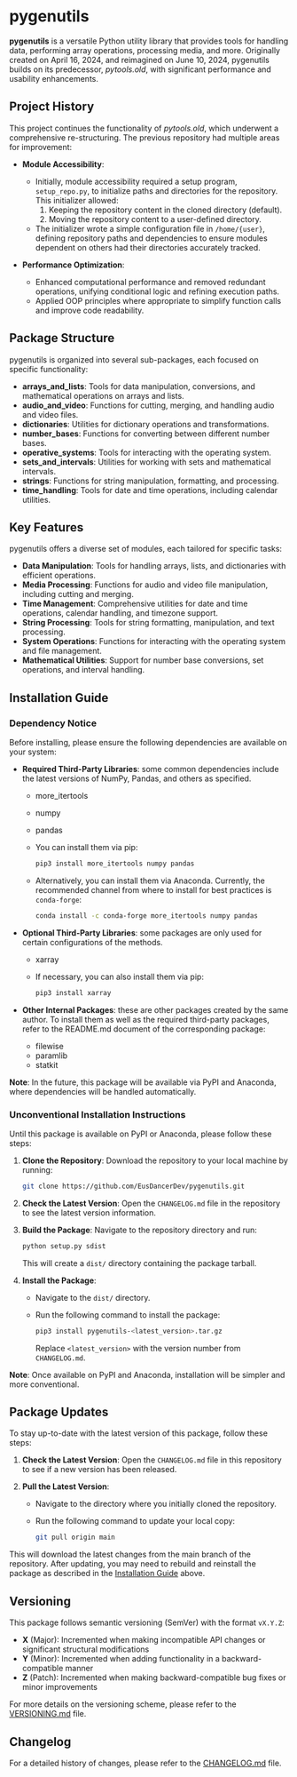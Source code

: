 # pygenutils

**pygenutils** is a versatile Python utility library that provides tools for handling data, performing array operations, processing media, and more. Originally created on April 16, 2024, and reimagined on June 10, 2024, pygenutils builds on its predecessor, *pytools.old*, with significant performance and usability enhancements.

## Project History

This project continues the functionality of *pytools.old*, which underwent a comprehensive re-structuring. The previous repository had multiple areas for improvement:

- **Module Accessibility**:
  - Initially, module accessibility required a setup program, `setup_repo.py`, to initialize paths and directories for the repository. This initializer allowed:
    1. Keeping the repository content in the cloned directory (default).
    2. Moving the repository content to a user-defined directory.
  - The initializer wrote a simple configuration file in `/home/{user}`, defining repository paths and dependencies to ensure modules dependent on others had their directories accurately tracked.
  
- **Performance Optimization**:
  - Enhanced computational performance and removed redundant operations, unifying conditional logic and refining execution paths.
  - Applied OOP principles where appropriate to simplify function calls and improve code readability.

## Package Structure

pygenutils is organized into several sub-packages, each focused on specific functionality:

- **arrays_and_lists**: Tools for data manipulation, conversions, and mathematical operations on arrays and lists.
- **audio_and_video**: Functions for cutting, merging, and handling audio and video files.
- **dictionaries**: Utilities for dictionary operations and transformations.
- **number_bases**: Functions for converting between different number bases.
- **operative_systems**: Tools for interacting with the operating system.
- **sets_and_intervals**: Utilities for working with sets and mathematical intervals.
- **strings**: Functions for string manipulation, formatting, and processing.
- **time_handling**: Tools for date and time operations, including calendar utilities.

## Key Features

pygenutils offers a diverse set of modules, each tailored for specific tasks:

- **Data Manipulation**: Tools for handling arrays, lists, and dictionaries with efficient operations.
- **Media Processing**: Functions for audio and video file manipulation, including cutting and merging.
- **Time Management**: Comprehensive utilities for date and time operations, calendar handling, and timezone support.
- **String Processing**: Tools for string formatting, manipulation, and text processing.
- **System Operations**: Functions for interacting with the operating system and file management.
- **Mathematical Utilities**: Support for number base conversions, set operations, and interval handling.

## Installation Guide

### Dependency Notice

Before installing, please ensure the following dependencies are available on your system:

- **Required Third-Party Libraries**: some common dependencies include the latest versions of NumPy, Pandas, and others as specified.
  - more_itertools
  - numpy
  - pandas

  - You can install them via pip:

    ```bash
    pip3 install more_itertools numpy pandas 
    ```

  - Alternatively, you can install them via Anaconda. Currently, the recommended channel from where to install for best practices is `conda-forge`:

    ```bash
    conda install -c conda-forge more_itertools numpy pandas 
    ```

- **Optional Third-Party Libraries**: some packages are only used for certain configurations of the methods.
  - xarray

  - If necessary, you can also install them via pip:

    ```bash
    pip3 install xarray
    ```

- **Other Internal Packages**: these are other packages created by the same author. To install them as well as the required third-party packages, refer to the README.md document of the corresponding package:
  - filewise
  - paramlib
  - statkit

**Note**: In the future, this package will be available via PyPI and Anaconda, where dependencies will be handled automatically.

### Unconventional Installation Instructions

Until this package is available on PyPI or Anaconda, please follow these steps:

1. **Clone the Repository**: Download the repository to your local machine by running:

   ```bash
   git clone https://github.com/EusDancerDev/pygenutils.git
   ```

2. **Check the Latest Version**: Open the `CHANGELOG.md` file in the repository to see the latest version information.

3. **Build the Package**: Navigate to the repository directory and run:

   ```bash
   python setup.py sdist
   ```

   This will create a `dist/` directory containing the package tarball.

4. **Install the Package**:
   - Navigate to the `dist/` directory.
   - Run the following command to install the package:

     ```bash
     pip3 install pygenutils-<latest_version>.tar.gz
     ```

     Replace `<latest_version>` with the version number from `CHANGELOG.md`.

**Note**: Once available on PyPI and Anaconda, installation will be simpler and more conventional.

## Package Updates

To stay up-to-date with the latest version of this package, follow these steps:

1. **Check the Latest Version**: Open the `CHANGELOG.md` file in this repository to see if a new version has been released.

2. **Pull the Latest Version**:
   - Navigate to the directory where you initially cloned the repository.
   - Run the following command to update your local copy:

     ```bash
     git pull origin main
     ```

This will download the latest changes from the main branch of the repository. After updating, you may need to rebuild and reinstall the package as described in the [Installation Guide](#installation-guide) above.

## Versioning

This package follows semantic versioning (SemVer) with the format `vX.Y.Z`:

- **X** (Major): Incremented when making incompatible API changes or significant structural modifications
- **Y** (Minor): Incremented when adding functionality in a backward-compatible manner
- **Z** (Patch): Incremented when making backward-compatible bug fixes or minor improvements

For more details on the versioning scheme, please refer to the [VERSIONING.md](VERSIONING.md) file.

## Changelog

For a detailed history of changes, please refer to the [CHANGELOG.md](CHANGELOG.md) file.
